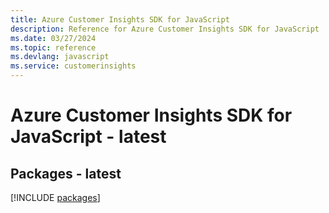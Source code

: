 ```yaml
---
title: Azure Customer Insights SDK for JavaScript
description: Reference for Azure Customer Insights SDK for JavaScript
ms.date: 03/27/2024
ms.topic: reference
ms.devlang: javascript
ms.service: customerinsights
---
```

# Azure Customer Insights SDK for JavaScript - latest
## Packages - latest
[!INCLUDE [packages](customer-insights-index.md)]